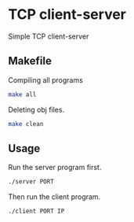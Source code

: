 # TCP client-server

Simple TCP client-server

## Makefile

Compiling all programs

```bash
make all
```
Deleting obj files.
```bash
make clean
```

## Usage

Run the server program first.

```bash
./server PORT
```
Then run the client program.
```bash
./client PORT IP
```